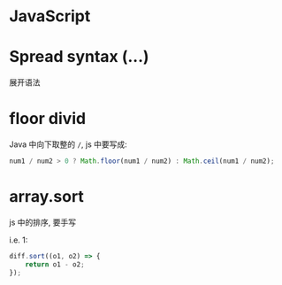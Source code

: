 # JavaScript

# Spread syntax (...)

展开语法

# floor divid

Java 中向下取整的 `/`, js 中要写成:

```js
num1 / num2 > 0 ? Math.floor(num1 / num2) : Math.ceil(num1 / num2);
```

# array.sort

js 中的排序, 要手写

i.e. 1:

```js
diff.sort((o1, o2) => {
    return o1 - o2;
});
```
